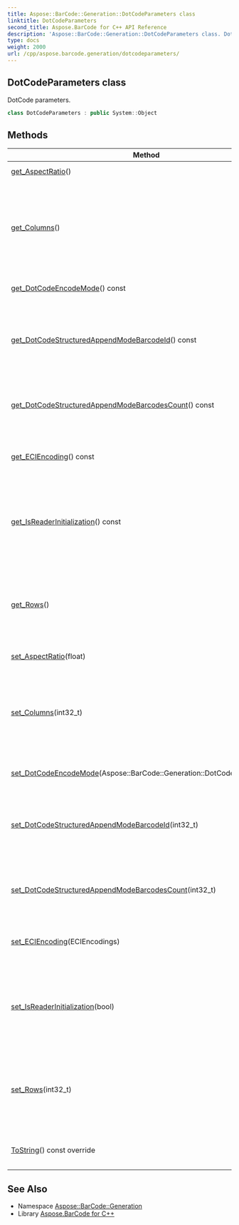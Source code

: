 ```yaml
---
title: Aspose::BarCode::Generation::DotCodeParameters class
linktitle: DotCodeParameters
second_title: Aspose.BarCode for C++ API Reference
description: 'Aspose::BarCode::Generation::DotCodeParameters class. DotCode parameters in C++.'
type: docs
weight: 2000
url: /cpp/aspose.barcode.generation/dotcodeparameters/
---
```

## DotCodeParameters class


DotCode parameters.

```cpp
class DotCodeParameters : public System::Object
```

## Methods

| Method | Description |
| --- | --- |
| [get_AspectRatio](./get_aspectratio/)() | Height/Width ratio of 2D [BarCode](../../aspose.barcode/) module. |
| [get_Columns](./get_columns/)() | Identifies columns count. Sum of the number of rows plus the number of columns of a DotCode symbol must be odd. Number of columns must be at least 5. Default value: -1. |
| [get_DotCodeEncodeMode](./get_dotcodeencodemode/)() const | Identifies DotCode encode mode. Default value: Auto. |
| [get_DotCodeStructuredAppendModeBarcodeId](./get_dotcodestructuredappendmodebarcodeid/)() const | Identifies the ID of the DotCode structured append mode barcode. ID starts from 1 and must be less or equal to barcodes count. Default value is -1. |
| [get_DotCodeStructuredAppendModeBarcodesCount](./get_dotcodestructuredappendmodebarcodescount/)() const | Identifies DotCode structured append mode barcodes count. Default value is -1. Count must be a value from 1 to 35. |
| [get_ECIEncoding](./get_eciencoding/)() const | Identifies ECI encoding. Used when DotCodeEncodeMode is Auto. Default value: ISO-8859-1. |
| [get_IsReaderInitialization](./get_isreaderinitialization/)() const | Indicates whether code is used for instruct reader to interpret the following data as instructions for initialization or reprogramming of the bar code reader. Default value is false. |
| [get_Rows](./get_rows/)() | Identifies rows count. Sum of the number of rows plus the number of columns of a DotCode symbol must be odd. Number of rows must be at least 5. Default value: -1. |
| [set_AspectRatio](./set_aspectratio/)(float) | Height/Width ratio of 2D [BarCode](../../aspose.barcode/) module. |
| [set_Columns](./set_columns/)(int32_t) | Identifies columns count. Sum of the number of rows plus the number of columns of a DotCode symbol must be odd. Number of columns must be at least 5. Default value: -1. |
| [set_DotCodeEncodeMode](./set_dotcodeencodemode/)(Aspose::BarCode::Generation::DotCodeEncodeMode) | Identifies DotCode encode mode. Default value: Auto. |
| [set_DotCodeStructuredAppendModeBarcodeId](./set_dotcodestructuredappendmodebarcodeid/)(int32_t) | Identifies the ID of the DotCode structured append mode barcode. ID starts from 1 and must be less or equal to barcodes count. Default value is -1. |
| [set_DotCodeStructuredAppendModeBarcodesCount](./set_dotcodestructuredappendmodebarcodescount/)(int32_t) | Identifies DotCode structured append mode barcodes count. Default value is -1. Count must be a value from 1 to 35. |
| [set_ECIEncoding](./set_eciencoding/)(ECIEncodings) | Identifies ECI encoding. Used when DotCodeEncodeMode is Auto. Default value: ISO-8859-1. |
| [set_IsReaderInitialization](./set_isreaderinitialization/)(bool) | Indicates whether code is used for instruct reader to interpret the following data as instructions for initialization or reprogramming of the bar code reader. Default value is false. |
| [set_Rows](./set_rows/)(int32_t) | Identifies rows count. Sum of the number of rows plus the number of columns of a DotCode symbol must be odd. Number of rows must be at least 5. Default value: -1. |
| [ToString](./tostring/)() const override | Returns a human-readable string representation of this [DotCodeParameters](./). |
## See Also

* Namespace [Aspose::BarCode::Generation](../)
* Library [Aspose.BarCode for C++](../../)
